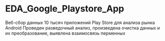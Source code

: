 # EDA_Google_Playstore_App  
Веб-сбор данных 10 тысяч приложений Play Store для анализа рынка Android
Проведен разведочный анализ, произведена очистка данных и их преобразование, выявлена взаимосвязь перменных
